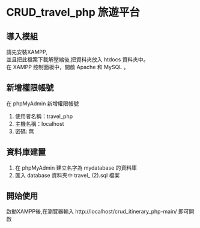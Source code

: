 # CRUD_travel_php 旅遊平台
## 導入模組
請先安裝XAMPP,  
並且把此檔案下載解壓縮後,把資料夾放入 htdocs 資料夾中。  
在 XAMPP 控制面板中，開啟 Apache 和 MySQL 。

## 新增權限帳號
在 phpMyAdmin 新增權限帳號
1. 使用者名稱：travel_php 
2. 主機名稱：localhost
3. 密碼: 無

## 資料庫建置
1. 在 phpMyAdmin 建立名字為 mydatabase 的資料庫
2. 匯入 database 資料夾中 travel_ (2).sql 檔案

## 開始使用
啟動XAMPP後,在瀏覽器輸入 http://localhost/crud_itinerary_php-main/ 即可開啟
